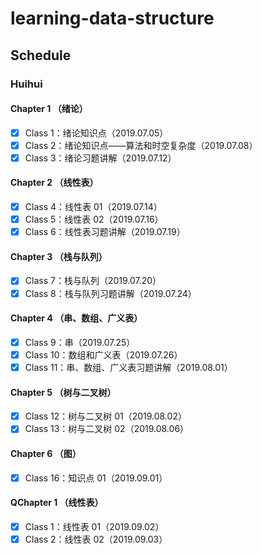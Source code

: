 # learning-data-structure

## Schedule

### Huihui

#### Chapter 1 （绪论）

- [x] Class 1：绪论知识点（2019.07.05）
- [x] Class 2：绪论知识点——算法和时空复杂度（2019.07.08）
- [x] Class 3：绪论习题讲解（2019.07.12）

#### Chapter 2 （线性表）

- [x] Class 4：线性表 01（2019.07.14）
- [x] Class 5：线性表 02（2019.07.16）
- [x] Class 6：线性表习题讲解（2019.07.19）

#### Chapter 3 （栈与队列）

- [x] Class 7：栈与队列（2019.07.20）
- [x] Class 8：栈与队列习题讲解（2019.07.24）

#### Chapter 4 （串、数组、广义表）

- [x] Class 9：串（2019.07.25）
- [x] Class 10：数组和广义表（2019.07.26）
- [x] Class 11：串、数组、广义表习题讲解（2019.08.01）

#### Chapter 5 （树与二叉树）

- [x] Class 12：树与二叉树 01（2019.08.02）
- [x] Class 13：树与二叉树 02（2019.08.06）

#### Chapter 6 （图）

- [x] Class 16：知识点 01（2019.09.01）

#### QChapter 1 （线性表）

- [x] Class 1：线性表 01（2019.09.02）
- [x] Class 2：线性表 02（2019.09.03）